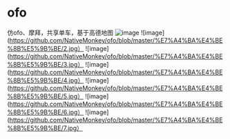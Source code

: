 # ofo
仿ofo、摩拜，共享单车，基于高德地图
 ![image](https://github.com/NativeMonkey/ofo/blob/master/%E7%A4%BA%E4%BE%8B%E5%9B%BE/1.jpg)
 ![image](https://github.com/NativeMonkey/ofo/blob/master/%E7%A4%BA%E4%BE%8B%E5%9B%BE/2.jpg）
 ![image](https://github.com/NativeMonkey/ofo/blob/master/%E7%A4%BA%E4%BE%8B%E5%9B%BE/3.jpg）
 ![image](https://github.com/NativeMonkey/ofo/blob/master/%E7%A4%BA%E4%BE%8B%E5%9B%BE/4.jpg）
 ![image](https://github.com/NativeMonkey/ofo/blob/master/%E7%A4%BA%E4%BE%8B%E5%9B%BE/5.jpg）
 ![image](https://github.com/NativeMonkey/ofo/blob/master/%E7%A4%BA%E4%BE%8B%E5%9B%BE/6.jpg）
 ![image](https://github.com/NativeMonkey/ofo/blob/master/%E7%A4%BA%E4%BE%8B%E5%9B%BE/7.jpg）
